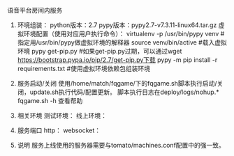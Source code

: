 语音平台房间内服务


1. 环境组装：
python版本：2.7
pypy版本：pypy2.7-v7.3.11-linux64.tar.gz
虚拟环境配置（使用对应用户执行命令）：
virtualenv -p /usr/bin/pypy venv #指定用/usr/bin/pypy做虚拟环境的解释器
source venv/bin/active  #载入虚拟环境
pypy get-pip.py  #如果get-pip.py过期，可以通过wget https://bootstrap.pypa.io/pip/2.7/get-pip.py下载
pypy -m pip install -r requirements.txt #使用虚拟环境依赖包组装环境


2. 服务启动/关闭
使用/home/match/fqgame/下的fqgame.sh脚本执行启动/关闭，update.sh执行代码/配置更新。
脚本执行日志在deploy/logs/nohup.*
fqgame.sh -h 查看帮助


3. 相关环境
测试环境：
线上环境：

4. 服务端口
http：
websocket：


5. 说明
服务上线使用的服务器需要与tomato/machines.conf配置中的强一致。
